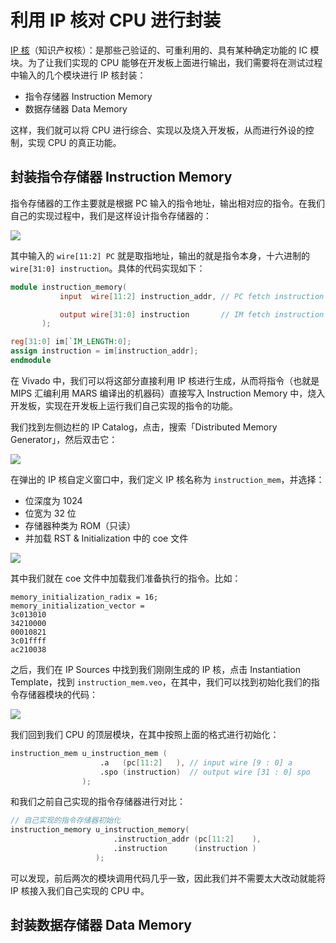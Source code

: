# 利用 IP 核对 CPU 进行封装

[IP 核](https://china.xilinx.com/products/intellectual-property.html)（知识产权核）：是那些己验证的、可重利用的、具有某种确定功能的 IC 模块。为了让我们实现的 CPU 能够在开发板上面进行输出，我们需要将在测试过程中输入的几个模块进行 IP 核封装：

- 指令存储器 Instruction Memory
- 数据存储器 Data Memory

这样，我们就可以将 CPU 进行综合、实现以及烧入开发板，从而进行外设的控制，实现 CPU 的真正功能。

## 封装指令存储器 Instruction Memory

指令存储器的工作主要就是根据 PC 输入的指令地址，输出相对应的指令。在我们自己的实现过程中，我们是这样设计指令存储器的：

![](https://i.loli.net/2019/09/11/sVtQyuGh4nCpkLw.png)

其中输入的 `wire[11:2] PC` 就是取指地址，输出的就是指令本身，十六进制的 `wire[31:0] instruction`。具体的代码实现如下：

```verilog
module instruction_memory(
           input  wire[11:2] instruction_addr, // PC fetch instruction address

           output wire[31:0] instruction       // IM fetch instruction from register
       );

reg[31:0] im[`IM_LENGTH:0];
assign instruction = im[instruction_addr];
endmodule
```

在 Vivado 中，我们可以将这部分直接利用 IP 核进行生成，从而将指令（也就是 MIPS 汇编利用 MARS 编译出的机器码）直接写入 Instruction Memory 中，烧入开发板，实现在开发板上运行我们自己实现的指令的功能。

我们找到左侧边栏的 IP Catalog，点击，搜索「Distributed Memory Generator」，然后双击它：

![](https://i.loli.net/2019/09/11/2U8GNW7jMLtYTuZ.png)

在弹出的 IP 核自定义窗口中，我们定义 IP 核名称为 `instruction_mem`，并选择：

- 位深度为 1024
- 位宽为 32 位
- 存储器种类为 ROM（只读）
- 并加载 RST & Initialization 中的 coe 文件

![](https://i.loli.net/2019/09/11/bdgu3DmlZCTjq7p.png)

其中我们就在 coe 文件中加载我们准备执行的指令。比如：

```
memory_initialization_radix = 16;
memory_initialization_vector =
3c013010
34210000
00010821
3c01ffff
ac210038
```

之后，我们在 IP Sources 中找到我们刚刚生成的 IP 核，点击 Instantiation Template，找到 `instruction_mem.veo`，在其中，我们可以找到初始化我们的指令存储器模块的代码：

![](https://i.loli.net/2019/09/11/eGZSsv9Bfxi1y2c.png)

我们回到我们 CPU 的顶层模块，在其中按照上面的格式进行初始化：

```verilog
instruction_mem u_instruction_mem (
                    .a   (pc[11:2]   ), // input wire [9 : 0] a
                    .spo (instruction)  // output wire [31 : 0] spo
                );
```

和我们之前自己实现的指令存储器进行对比：

```verilog
// 自己实现的指令存储器初始化
instruction_memory u_instruction_memory(
                       .instruction_addr (pc[11:2]    ),
                       .instruction      (instruction )
                   );
```

可以发现，前后两次的模块调用代码几乎一致，因此我们并不需要太大改动就能将 IP 核接入我们自己实现的 CPU 中。

## 封装数据存储器 Data Memory
